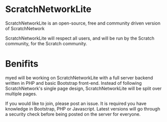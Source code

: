 # ScratchNetworkLite
ScratchNetworkLite is an open-source, free and community driven version of ScratchNetwork 

ScratchNetworkLite will respect all users, and will be run by the Scratch community, for the Scratch community.

# Benifits
myed will be working on ScratchNetworkLite with a full server backend written in PHP and basic Bootstrap front-end.
Instead of following ScratchNetwork's single page design, ScratchNetworkLite will be split over multiple pages.

If you would like to join, please post an issue. It is required you have knowledge in Bootstrap, PHP or Javascript.
Latest versions will go through a security check before being posted on the server for everyone.
